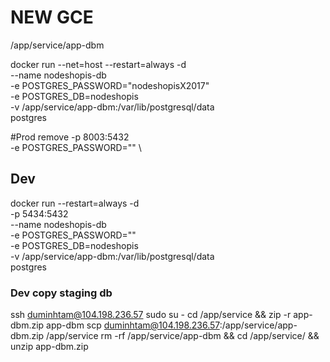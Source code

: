 # NEW GCE

/app/service/app-dbm


docker run --net=host --restart=always -d \
  --name nodeshopis-db \
  -e POSTGRES_PASSWORD="nodeshopisX2017" \
  -e POSTGRES_DB=nodeshopis \
  -v /app/service/app-dbm:/var/lib/postgresql/data \
  postgres


#Prod remove
  -p 8003:5432 \
  -e POSTGRES_PASSWORD="" \

## Dev

  docker run --restart=always -d \
  -p 5434:5432 \
  --name nodeshopis-db \
  -e POSTGRES_PASSWORD="" \
  -e POSTGRES_DB=nodeshopis \
  -v /app/service/app-dbm:/var/lib/postgresql/data \
  postgres

### Dev copy staging db

  ssh duminhtam@104.198.236.57
  sudo su -
  cd /app/service && zip -r app-dbm.zip app-dbm
  scp duminhtam@104.198.236.57:/app/service/app-dbm.zip /app/service
  rm -rf  /app/service/app-dbm && cd  /app/service/ && unzip app-dbm.zip
